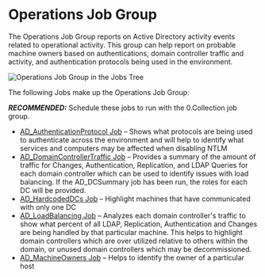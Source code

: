 # Operations Job Group

The Operations Job Group reports on Active Directory activity events related to operational
activity. This group can help report on probable machine owners based on authentications, domain
controller traffic and activity, and authentication protocols being used in the environment.

![Operations Job Group in the Jobs Tree](/img/versioned_docs/enterpriseauditor_11.6/enterpriseauditor/admin/hostmanagement/jobstree.webp)

The following Jobs make up the Operations Job Group:

**_RECOMMENDED:_** Schedule these jobs to run with the 0.Collection job group.

- [AD_AuthenticationProtocol Job](/docs/accessanalyzer/11.6/enterpriseauditor/solutions/activedirectory/activity/operations/ad_authenticationprotocol.md)
  – Shows what protocols are being used to authenticate across the environment and will help to
  identify what services and computers may be affected when disabling NTLM
- [AD_DomainControllerTraffic Job](/docs/accessanalyzer/11.6/enterpriseauditor/solutions/activedirectory/activity/operations/ad_domaincontrollertraffic.md)
  – Provides a summary of the amount of traffic for Changes, Authentication, Replication, and LDAP
  Queries for each domain controller which can be used to identify issues with load balancing. If
  the AD_DCSummary job has been run, the roles for each DC will be provided.
- [AD_HardcodedDCs Job](/docs/accessanalyzer/11.6/enterpriseauditor/solutions/activedirectory/activity/operations/ad_hardcodeddcs.md)
  – Highlight machines that have communicated with only one DC
- [AD_LoadBalancing Job](/docs/accessanalyzer/11.6/enterpriseauditor/solutions/activedirectory/activity/operations/ad_loadbalancing.md)
  – Analyzes each domain controller's traffic to show what percent of all LDAP, Replication,
  Authentication and Changes are being handled by that particular machine. This helps to highlight
  domain controllers which are over utilized relative to others within the domain, or unused domain
  controllers which may be decommissioned.
- [AD_MachineOwners Job](/docs/accessanalyzer/11.6/enterpriseauditor/solutions/activedirectory/activity/operations/ad_machineowners.md)
  – Helps to identify the owner of a particular host
